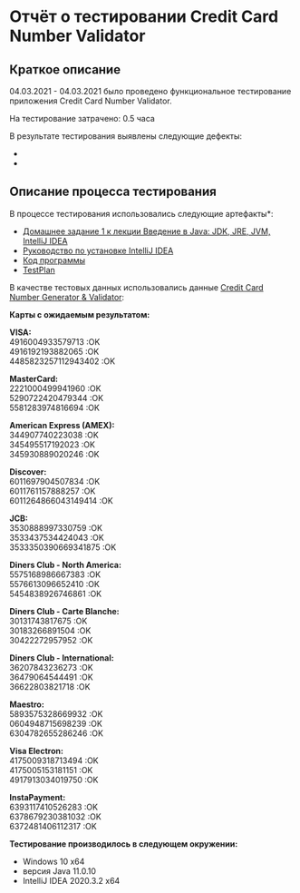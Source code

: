 # Отчёт о тестировании Credit Card Number Validator

## Краткое описание

04.03.2021 - 04.03.2021 было проведено функциональное тестирование приложения Credit Card Number Validator.

На тестирование затрачено: 0.5 часа

В результате тестирования выявлены следующие дефекты:
* []()
* [](https://github.com/DoroshenkoDenis/HomeWork1/issues/2)

## Описание процесса тестирования

В процессе тестирования использовались следующие артефакты*:
* [Домашнее задание 1 к лекции Введение в Java: JDK, JRE, JVM, IntelliJ IDEA](https://github.com/netology-code/javaqa-homeworks/tree/master/intro)
* [Руководство по установке IntelliJ IDEA](https://github.com/netology-code/javaqa-homeworks/blob/master/intro/idea.md)
* [Код программы](src/Main.java)
* [TestPlan](src/TestPlan.md)


В качестве тестовых данных использовались данные [Credit Card Number Generator & Validator](https://www.freeformatter.com/credit-card-number-generator-validator.html):

**Карты с ожидаемым результатом:**

**VISA:**  
4916004933579713  :OK  
4916192193882065  :OK  
4485823257112943402  :OK

**MasterCard:**  
2221000499941960  :OK  
5290722420479344  :OK  
5581283974816694  :OK

**American Express (AMEX):**  
344907740223038  :OK  
345495517192023  :OK   
345930889020246  :OK

**Discover:**  
6011697904507834  :OK  
6011761157888257  :OK  
6011264866043149414  :OK

**JCB:**  
3530888997330759  :OK  
3533437534424043  :OK  
3533350390669341875  :OK

**Diners Club - North America:**  
5575168986667383  :OK  
5576613096652410  :OK  
5454838926746861  :OK

**Diners Club - Carte Blanche:**  
30131743817675  :OK  
30183266891504  :OK  
30422272957952 :OK

**Diners Club - International:**  
36207843236273  :OK  
36479064544491  :OK  
36622803821718  :OK  

**Maestro:**  
5893575328669932  :OK  
0604948715698239  :OK  
6304782655286246  :OK

**Visa Electron:**  
4175009318713494  :OK  
4175005153181151  :OK  
4917913034019750  :OK

**InstaPayment:**   
6393117410526283  :OK  
6378679230381032  :OK  
6372481406112317  :OK




**Тестирование производилось в следующем окружении:**
* Windows 10 x64
* версия Java 11.0.10
* IntelliJ IDEA 2020.3.2 x64